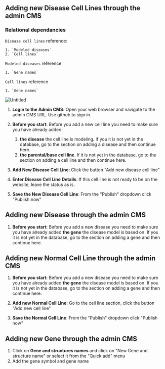 ## Adding new Disease Cell Lines through the admin CMS

### Relational dependancies 

`Disease cell lines` reference:

    1. `Modeled diseases`
    2. `Cell lines`

`Modeled diseases` reference

    1. `Gene names`

`Cell lines` reference 

    1. `Gene names`

![Untitled](https://github.com/allen-cell-animated/cell-catalog/assets/5170636/7625a706-1c26-437d-850a-9ea494ee5a81)


1. **Login to the Admin CMS**: Open your web browser and navigate to the admin CMS URL. Use github to sign in.

2. **Before you start**: Before you add a new cell line you need to make sure you have already added:
   1. **the disease** the cell line is modeling. If you it is not yet in the database, go to the section on adding a disease and then continue here.  
   2. **the parental/base cell line**. If it is not yet in the database, go to the section on adding a cell line and then continue here. 

3. **Add New Disease Cell Line**: Click the button "Add new disease cell line" 

4. **Enter Disease Cell Line Details**: If this cell line is not ready to be on the website, leave the status as is. 

5. **Save the New Disease Cell Line**: From the "Publish" dropdown click "Publish now"

## Adding new Disease through the admin CMS
1. **Before you start**: Before you add a new disease you need to make sure you have already added **the gene** the disease model is based on. If you it is not yet in the database, go to the section on adding a gene and then continue here.  

## Adding new Normal Cell Line through the admin CMS
1. **Before you start**: Before you add a new disease you need to make sure you have already added **the gene** the disease model is based on. If you it is not yet in the database, go to the section on adding a gene and then continue here.

2. **Add new Normal Cell Line**: Go to the cell line section, click the button "Add new cell line" 
5. **Save the Normal Cell Line**: From the "Publish" dropdown click "Publish now"

## Adding new Gene through the admin CMS
1. Click on **Gene and structures names** and click on "New Gene and structure name" or select it from the "Quick add" menu
2. Add the gene symbol and gene name
